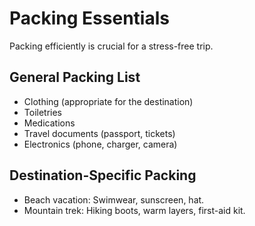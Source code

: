 # Packing Essentials

Packing efficiently is crucial for a stress-free trip.

## General Packing List

* Clothing (appropriate for the destination)
* Toiletries
* Medications
* Travel documents (passport, tickets)
* Electronics (phone, charger, camera)

## Destination-Specific Packing

* Beach vacation: Swimwear, sunscreen, hat.
* Mountain trek: Hiking boots, warm layers, first-aid kit.